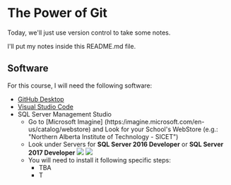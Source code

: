 # The Power of Git

Today, we'll just use version control to take some notes.

I'll put my notes inside this README.md file.

## Software

For this course, I will need the following software:

- [GitHub Desktop](https://desktop.github.com)
- [Visual Studio Code](https://code.visualstudio.com)
- SQL Server Management Studio
  - Go to [Microsoft Imagine]
  (https:/imagine.microsoft.com/en-us/catalog/webstore) and
  Look for your School's WebStore (e.g.: "Northern Alberta Institute of Technology - SICET")
  - Look under Servers for **SQL Server 2016 Developer** or **SQL Server 2017 Developer** ![](Imagine.SQLServer2016.png) ![](Imagine.SQLServer2017Developer.png)
  - You will need to install it following specific steps:
    - TBA
    - T
